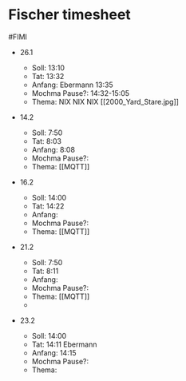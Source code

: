 # Fischer timesheet
#FIMI 

- 26.1
	- Soll: 13:10
	- Tat: 13:32
	- Anfang: Ebermann 13:35
	- Mochma Pause?: 14:32-15:05
	- Thema: NIX NIX NIX [[2000_Yard_Stare.jpg]]

- 14.2
	- Soll: 7:50
	- Tat: 8:03
	- Anfang: 8:08
	- Mochma Pause?:
	- Thema: [[MQTT]]

- 16.2
	- Soll: 14:00
	- Tat: 14:22
	- Anfang: 
	- Mochma Pause?:
	- Thema: [[MQTT]]
	
- 21.2
	- Soll: 7:50
	- Tat: 8:11
	- Anfang: 
	- Mochma Pause?:
	- Thema: [[MQTT]]
	- 
- 23.2
	- Soll: 14:00
	- Tat: 14:11 Ebermann
	- Anfang:  14:15
	- Mochma Pause?:
	- Thema: 